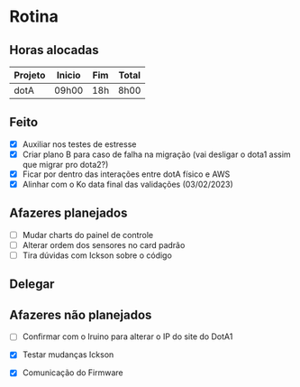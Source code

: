 # Rotina

## Horas alocadas

Projeto | Inicio | Fim | Total
--------|-------|-------|------
dotA    | 09h00 | 18h | 8h00

## Feito

- [x] Auxiliar nos testes de estresse
- [x] Criar plano B para caso de falha na migração (vai desligar o dota1 assim que migrar pro dota2?)
- [x] Ficar por dentro das interações entre dotA físico e AWS
- [x] Alinhar com o Ko data final das validações (03/02/2023)

## Afazeres planejados

- [ ] Mudar charts do painel de controle
- [ ] Alterar ordem dos sensores no card padrão
- [ ] Tira dúvidas com Ickson sobre o código

## Delegar



## Afazeres não planejados

- [ ] Confirmar com o Iruino para alterar o IP do site do DotA1
- [x] Testar mudanças Ickson
- [x] Comunicação do Firmware


<!--stackedit_data:
eyJoaXN0b3J5IjpbMTQ0OTM1NTUwLC0xNDkxMzUzNjUwLDUxNz
I0NzA2MiwtNjY4MTYyNDIyLC01OTE0MjU5OTgsLTYyOTg3MTIy
MiwxNjM2MDM1NTc4LC0xNDg2Mjc0MzAxLC0xMTYxODE3LDc2NT
Q5ODIxOSwtMTkxMzE0MjM5Miw3NTgyNzgyOTYsMTM0NDAzNjMx
Nyw2MjYyNDIyNDUsMTg4MjAyODE1MywtMTEwODYwNjAzNSw3NT
A2MTY1NTMsLTM1NTUyOTMwMyw1OTEwMDU4NjQsMzE5ODE5ODM3
XX0=
-->